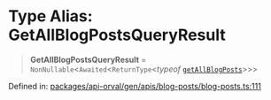 # Type Alias: GetAllBlogPostsQueryResult

> **GetAllBlogPostsQueryResult** = `NonNullable`\<`Awaited`\<`ReturnType`\<*typeof* [`getAllBlogPosts`](../functions/getAllBlogPosts.md)\>\>\>

Defined in: [packages/api-orval/gen/apis/blog-posts/blog-posts.ts:111](https://github.com/the-inconvenience-store/mono-example/blob/d567288f2dff3ffa4a2fdf7eb46acac0b7cd0929/packages/api-orval/gen/apis/blog-posts/blog-posts.ts#L111)
